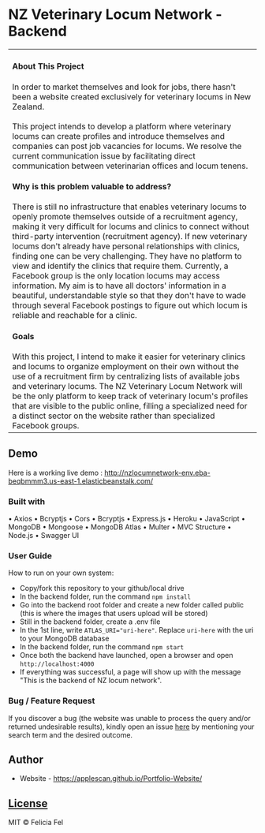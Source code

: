 # NZ Veterinary Locum Network - Backend
<table>
<tr>
<td>

<h4>About This Project</h4>

  In order to market themselves and look for jobs, there hasn't been a website created exclusively for veterinary locums in New Zealand. 
  <br></br>
  This project intends to develop a platform where veterinary locums can create profiles and introduce themselves and companies can post job vacancies for locums.
We resolve the current communication issue by facilitating direct communication between veterinarian offices and locum tenens.

<h4>Why is this problem valuable to address?</h4>

There is still no infrastructure that enables veterinary locums to openly promote themselves outside of a recruitment agency, 
making it very difficult for locums and clinics to connect without third-party intervention (recruitment agency). 
If new veterinary locums don't already have personal relationships with clinics, finding one can be very challenging. 
They have no platform to view and identify the clinics that require them. Currently, a Facebook group is the only location locums may access information. 
My aim is to have all doctors' information in a beautiful, 
understandable style so that they don't have to wade through several Facebook postings to figure out which locum is reliable and reachable for a clinic.

<h4>Goals</h4>
With this project, I intend to make it easier for veterinary clinics and locums to organize employment on their own without the use 
of a recruitment firm by centralizing lists of available jobs and veterinary locums.
The NZ Veterinary Locum Network will be the only platform to keep track of veterinary locum's profiles that are visible to the public online, 
filling a specialized need for a distinct sector on the website rather than specialized Facebook groups.

</td>
</tr>
</table>


## Demo
Here is a working live demo :  http://nzlocumnetwork-env.eba-beqbmmm3.us-east-1.elasticbeanstalk.com/


### Built with
•	Axios
•	Bcryptjs
•	Cors
•	Bcryptjs
•	Express.js
•	Heroku
•	JavaScript
•	MongoDB
•	Mongoose
•	MongoDB Atlas
•	Multer
•	MVC Structure
•	Node.js
•	Swagger UI

### User Guide
How to run on your own system:
- Copy/fork this repository to your github/local drive
- In the backend folder, run the command ``npm install``
- Go into the backend root folder and create a new folder called public (this is where the images that users upload will be stored)
- Still in the backend folder, create a .env file
- In the 1st line, write ``ATLAS_URI="uri-here"``. Replace ``uri-here`` with the uri to your MongoDB database
- In the backend folder, run the command ``npm start``
- Once both the backend have launched, open a browser and open ``http://localhost:4000``
- If everything was successful, a page will show up with the message "This is the backend of NZ locum network".

### Bug / Feature Request

If you discover a bug (the website was unable to process the query and/or returned undesirable results), kindly open an issue [here](https://github.com/applescan/NZ-Veterinary-Locum-CapstoneProject/issues/new) by mentioning your search term and the desired outcome. 

## Author

- Website - https://applescan.github.io/Portfolio-Website/

## [License](https://github.com/iharsh234/WebApp/blob/master/LICENSE.md)

MIT © Felicia Fel
